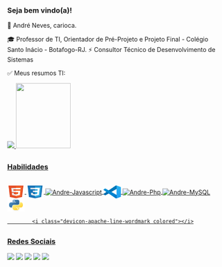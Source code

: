 ### Seja bem vindo(a)!

👤 André Neves, carioca.

🎓 Professor de TI, Orientador de Pré-Projeto e Projeto Final - Colégio Santo Inácio - Botafogo-RJ.
⚡ Consultor Técnico de Desenvolvimento de Sistemas

✅ Meus resumos TI:

<div>
  <a href="https://github.com/andreneves">
  <img height="150em" src="https://github-readme-stats.vercel.app/api?username=andreneves&show_icons=true&theme=chartreuse-dark&include_all_commits=true&count_private=true"/>
  <img height="150em" width="50%" aligh="right" style=border_radius="20" src="https://github-readme-stats.vercel.app/api/top-langs/?username=andreneves&layout=compact&langs_count=7&theme=chartreuse-dark"/>
</div>
 
##
 
### Habilidades
 
<div style="display: inline_block"><br>
  <img align="center" alt="Andre-HTML" height="30" width="40" src="https://raw.githubusercontent.com/devicons/devicon/master/icons/html5/html5-original.svg">
  <img align="center" alt="Andre-CSS" height="30" width="40" src="https://raw.githubusercontent.com/devicons/devicon/master/icons/css3/css3-original.svg">
  <img align="center" alt="Andre-Javascript" height="30" width="30" src="https://cdn.iconscout.com/icon/free/png-256/javascript-2752148-2284965.png">
  <img align="center" alt="Andre-VsCode" height="30" width="40" src="https://raw.githubusercontent.com/devicons/devicon/master/icons/vscode/vscode-original.svg">
  <img align="center" alt="Andre-Php" height="40" width="50" src="https://cdn.jsdelivr.net/gh/devicons/devicon/icons/php/php-original.svg" >
  <img align="center" alt="Andre-MySQL" height="30" width="40" src="https://cdn.jsdelivr.net/gh/devicons/devicon/icons/mysql/mysql-original.svg">
  <img align="center" alt="Andre-Python" height="30" width="40" src="https://raw.githubusercontent.com/devicons/devicon/master/icons/python/python-original.svg">
  <link rel="stylesheet" href="https://cdn.jsdelivr.net/gh/devicons/devicon@v2.15.1/devicon.min.css">
  
            <i class="devicon-apache-line-wordmark colored"></i>
          
</div>
  
##

  
### Redes Sociais 

<div> 
   <a href="https://www.linkedin.com/in/andrcombr/" target="_blank"><img src="https://img.shields.io/badge/-LinkedIn-%230077B5?style=for-the-badge&logo=linkedin&logoColor=white" target="_blank"></a>
  <a href="mailto:andr@andr.com.br"><img src="https://img.shields.io/badge/-Gmail-%23333?style=for-the-badge&logo=gmail&logoColor=white" target="_blank"></a>
   <a href="https://www.instagram.com/andreneves_com/" target="_blank"><img src="https://img.shields.io/badge/-Instagram-%23E4405F?style=for-the-badge&logo=instagram&logoColor=white" target="_blank"></a>
   <a href="https://www.reddit.com/" target="_blank"><img src="https://aleen42.github.io/badges/src/reddit.svg" target="_blank"></a>
   <a href="https://stackoverflow.com/" target="_blank"><img src="https://aleen42.github.io/badges/src/stackoverflow.svg" target="_blank"></a>


  <!--
  ![Snake animation](https://github.com/andreneves/andreneves/blob/main/github-user-contribution.svg)
  -->
</div>


